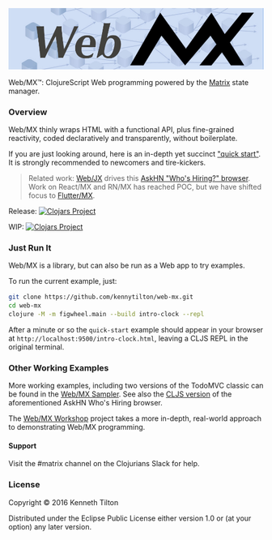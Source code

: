 ![Web MX](images/web-mx-chain-dag.jpg)

Web/MX&trade;: ClojureScript Web programming powered by the [Matrix](https://github.com/kennytilton/matrix/blob/main/cljc/matrix/README.md) state manager.

### Overview
Web/MX thinly wraps HTML with a functional API, plus fine-grained reactivity, coded declaratively and transparently, without boilerplate. 

If you are just looking around, here is an in-depth yet succinct ["quick start"](https://kennytilton.github.io/web-mx-quickstart/#/). It is strongly recommended to newcomers and tire-kickers.

> Related work: [Web/JX](https://github.com/kennytilton/matrix/tree/main/js/matrix) drives this [AskHN "Who's Hiring?" browser](https://kennytilton.github.io/whoishiring/). Work on React/MX and RN/MX has reached POC, but we have shifted focus to [Flutter/MX](https://github.com/kennytilton/flutter-mx/blob/main/README.md). 

Release: [![Clojars Project](https://img.shields.io/clojars/v/com.tiltontec/web-mx.svg)](https://clojars.org/com.tiltontec/web-mx)

WIP: [![Clojars Project](https://img.shields.io/clojars/v/com.tiltontec/web-mx.svg?include_prereleases)](https://clojars.org/com.tiltontec/web-mx)

### Just Run It
Web/MX is a library, but can also be run as a Web app to try examples.

To run the current example, just:
```bash
git clone https://github.com/kennytilton/web-mx.git
cd web-mx
clojure -M -m figwheel.main --build intro-clock --repl
```
After a minute or so the `quick-start` example should appear in your browser at `http://localhost:9500/intro-clock.html`, leaving a CLJS REPL in the original terminal.

### Other Working Examples
More working examples, including two versions of the TodoMVC classic can be found in the [Web/MX Sampler](https://github.com/kennytilton/web-mx-sampler). See also the [CLJS version](https://github.com/kennytilton/matrix/tree/main/cljc/whoshiring) of the aforementioned AskHN Who's Hiring browser.

The [Web/MX Workshop](https://github.com/kennytilton/web-mx-workshop/wiki/The-Evolution-of-a-Web-MX-Inspector) project takes a more in-depth, real-world approach to demonstrating Web/MX programming.

#### Support
Visit the #matrix channel on the Clojurians Slack for help.

### License

Copyright © 2016 Kenneth Tilton

Distributed under the Eclipse Public License either version 1.0 or (at your option) any later version.
